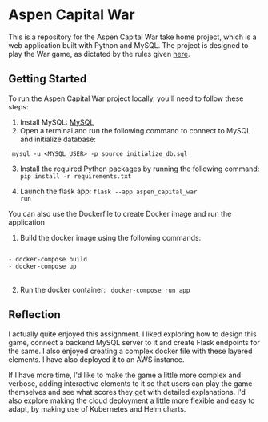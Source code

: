 # Aspen Capital War

This is a repository for the Aspen Capital War take home project, which is a web application built with Python and MySQL. 
The project is designed to play the War game, as dictated by the rules given <a href="https://github.com/aspencapital/candidate-project-software-engineer">here</a>.

## Getting Started

To run the Aspen Capital War project locally, you'll need to follow these steps:

1. Install MySQL: <a href="https://dev.mysql.com/downloads/file/?id=518834">MySQL</a>
2. Open a terminal and run the following command to connect to MySQL and initialize database: 

<code> mysql -u <MYSQL_USER> -p 
       source initialize_db.sql
</code>

3. Install the required Python packages by running the following command:
<code>pip install -r requirements.txt</code>

4. Launch the flask app:
<code>flask --app aspen_capital_war run</code>

You can also use the Dockerfile to create Docker image and run the application

1. Build the docker image using the following commands:

<code>
- docker-compose build 
- docker-compose up 
</code>
<br>

2. Run the docker container:
<code> docker-compose run app </code>

## Reflection

I actually quite enjoyed this assignment. I liked exploring how to design this game, connect a backend MySQL server to it and create Flask endpoints for the same. I also enjoyed creating a complex docker file with these layered elements. I have also deployed it to an AWS instance.

If I have more time, I'd like to make the game a little more complex and verbose, adding interactive elements to it so that users can play the game themselves and see what scores they get with detailed explanations. I'd also explore making the cloud deployment a little more flexible and easy to adapt, by making use of Kubernetes and Helm charts.
